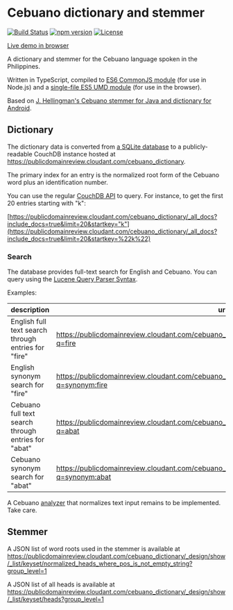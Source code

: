 # Cebuano dictionary and stemmer
[![Build Status](https://travis-ci.org/digitalheir/cebuano-stemmer-js.svg?branch=master)](https://travis-ci.org/digitalheir/cebuano-stemmer-js)
[![npm version](https://badge.fury.io/js/cebuano-stemmer.svg)](https://www.npmjs.com/package/cebuano-stemmer)
[![License](https://img.shields.io/npm/l/cebuano-stemmer.svg)](https://github.com/digitalheir/cebuano-stemmer-js/blob/master/LICENSE)

[Live demo in browser](https://digitalheir.github.io/cebuano-dictionary-js/)

A dictionary and stemmer for the Cebuano language spoken in the Philippines.

Written in TypeScript, compiled to [ES6 CommonJS module](https://www.npmjs.com/package/cebuano-stemmer) (for use in Node.js) and a [single-file ES5 UMD module](https://github.com/digitalheir/cebuano-stemmer-js/releases) (for use in the browser).

Based on [J. Hellingman's Cebuano stemmer for Java and dictionary for Android](https://bitbucket.org/jhellingman/cebuano-dictionary-app).

## Dictionary
The dictionary data is converted from [a SQLite database](https://bitbucket.org/jhellingman/cebuano-dictionary-app/src/a5dd59e660434915e2128557aad8ead3c2339004/app/src/main/assets/databases/?at=master) to a publicly-readable CouchDB instance hosted at https://publicdomainreview.cloudant.com/cebuano_dictionary.

The primary index for an entry is the normalized root form of the Cebuano word plus an identification number.

You can use the regular [CouchDB API](http://docs.couchdb.org/en/2.0.0/api/) to query. For instance, to get the first 20 entries starting with "k":

[https://publicdomainreview.cloudant.com/cebuano_dictionary/_all_docs?include_docs=true&limit=20&startkey="k"](https://publicdomainreview.cloudant.com/cebuano_dictionary/_all_docs?include_docs=true&limit=20&startkey=%22k%22)



### Search
The database provides full-text search for English and Cebuano. You can query using the [Lucene Query Parser Syntax](https://docs.cloudant.com/search.html#query-syntax).

Examples:

|description|url|
|---|---|
|English full text search through entries for "fire"|https://publicdomainreview.cloudant.com/cebuano_dictionary/_design/search/_search/fromEnglish?q=fire|
|English synonym search for "fire"|https://publicdomainreview.cloudant.com/cebuano_dictionary/_design/search/_search/fromEnglish?q=synonym:fire|
|Cebuano full text search through entries for "abat"|https://publicdomainreview.cloudant.com/cebuano_dictionary/_design/search/_search/fromCebuano?q=abat|
|Cebuano synonym search for "abat"|https://publicdomainreview.cloudant.com/cebuano_dictionary/_design/search/_search/fromCebuano?q=synonym:abat|


A Cebuano [analyzer](https://docs.cloudant.com/search.html#analyzers) that normalizes text input remains to be implemented. Take care.

## Stemmer

A JSON list of word roots used in the stemmer is available at https://publicdomainreview.cloudant.com/cebuano_dictionary/_design/show/_list/keyset/normalized_heads_where_pos_is_not_empty_string?group_level=1

A JSON list of all heads is available at https://publicdomainreview.cloudant.com/cebuano_dictionary/_design/show/_list/keyset/heads?group_level=1
